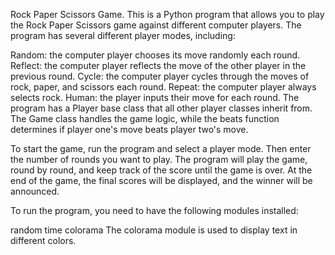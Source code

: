 
Rock Paper Scissors Game.
This is a Python program that allows you to play the Rock Paper Scissors game against different computer players. The program has several different player modes, including:

Random: the computer player chooses its move randomly each round.
Reflect: the computer player reflects the move of the other player in the previous round.
Cycle: the computer player cycles through the moves of rock, paper, and scissors each round.
Repeat: the computer player always selects rock.
Human: the player inputs their move for each round.
The program has a Player base class that all other player classes inherit from. The Game class handles the game logic, while the beats function determines if player one's move beats player two's move.

To start the game, run the program and select a player mode. Then enter the number of rounds you want to play. The program will play the game, round by round, and keep track of the score until the game is over. At the end of the game, the final scores will be displayed, and the winner will be announced.

To run the program, you need to have the following modules installed:

random
time
colorama
The colorama module is used to display text in different colors.
